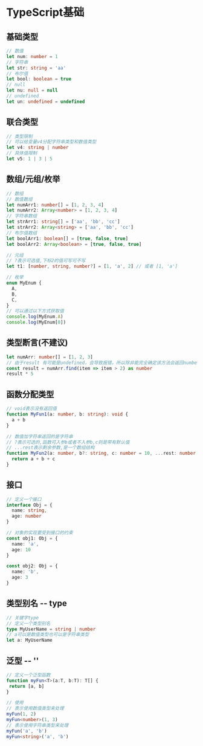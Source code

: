 # TypeScript基础



## 基础类型

``` typescript
// 数值
let num: number = 1
// 字符串
let str: string = 'aa'
// 布尔值
let bool: boolean = true
// null
let nu: null = null
// undefined
let un: undefined = undefined
```



## 联合类型

``` typescript
// 类型限制
// 可以给变量v4分配字符串类型和数值类型
let v4: string | number
// 具体值限制
let v5: 1 | 3 | 5
```



## 数组/元组/枚举

``` typescript
// 数组
// 数值数组
let numArr1: number[] = [1, 2, 3, 4]
let numArr2: Array<number> = [1, 2, 3, 4]
// 字符串数组
let strArr1: string[] = ['aa', 'bb', 'cc']
let strArr2: Array<string> = ['aa', 'bb', 'cc']
// 布尔值数组
let boolArr1: boolean[] = [true, false, true]
let boolArr2: Array<boolean> = [true, false, true]

// 元组
// ?表示可选值,下标2的值可写可不写
let t1: [number, string, number?] = [1, 'a', 2] // 或者 [1, 'a']

// 枚举
enum MyEnum {
  A,
  B,
  C,
}
// 可以通过以下方式获取值
console.log(MyEnum.A)
console.log(MyEnum[0])

```



## 类型断言(不建议)

```typescript
let numArr: number[] = [1, 2, 3]
// 由于result 有可能是undefined，会导致报错，所以除非能完全确定该方法会返回number类型，否则不建议这么用
const result = numArr.find(item => item > 2) as number 
result * 5
```



## 函数分配类型

``` typescript
// void表示没有返回值
function MyFun1(a: number, b: string): void {
  a + b
}

// 数值加字符串返回的是字符串
// ?表示可选的,函数可入参b或者不入参b,c则是带有默认值
// ...rest表示剩余参数,是一个数组结构
function MyFun2(a: number, b?: string, c: number = 10, ...rest: number[]): string {
  return a + b + c
}
```



## 接口

``` typescript
// 定义一个接口
interface Obj = {
  name: string,
  age: number
}

// 对象的实现要受到接口的约束
const obj1: Obj = {
  name: 'a',
  age: 10
}

const obj2: Obj = {
  name: 'b',
  age: 3
}
```



## 类型别名 -- type

``` typescript
// 关键字type 
// 定义一个类型别名
type MyUserName = string | number
// a可以是数值类型也可以是字符串类型
let a: MyUserName
```



## 泛型 -- '<T>'

``` typescript
// 定义一个泛型函数
function myFun<T>(a:T, b:T): T[] {
 return [a, b]
}

// 使用
// 表示使用数值类型来处理
myFun(1, 2)
myFun<number>(1, 3)
// 表示使用字符串类型来处理
myFun('a', 'b')
myFun<string>('a', 'b')
```

